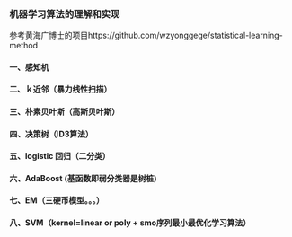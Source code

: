 ### 机器学习算法的理解和实现
参考黄海广博士的项目https://github.com/wzyonggege/statistical-learning-method
#### 一、感知机
#### 二、ｋ近邻（暴力线性扫描）
#### 三、朴素贝叶斯（高斯贝叶斯）
#### 四、决策树（ID3算法）
#### 五、logistic 回归（二分类）
#### 六、AdaBoost (基函数即弱分类器是树桩)
#### 七、EM（三硬币模型。。。）
#### 八、SVM（kernel=linear or poly + smo序列最小最优化学习算法）